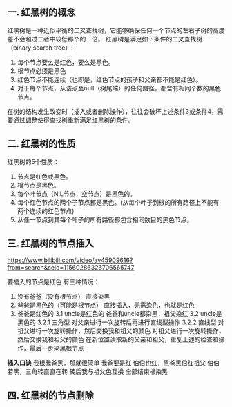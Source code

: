 ## 一. 红黑树的概念
红黑树是一种近似平衡的二叉查找树，它能够确保任何一个节点的左右子树的高度差不会超过二者中较低那个的一倍。
红黑树是满足如下条件的二叉查找树（binary search tree）:

1. 每个节点要么是红色，要么是黑色。
2. 根节点必须是黑色
3. 红色节点不能连续（也即是，红色节点的孩子和父亲都不能是红色）。
4. 对于每个节点，从该点至null（树尾端）的任何路径，都含有相同个数的黑色节点。

在树的结构发生改变时（插入或者删除操作），往往会破坏上述条件3或条件4，需要通过调整使得查找树重新满足红黑树的条件。

## 二. 红黑树的性质
红黑树的5个性质：
1. 节点是红色或黑色。
2. 根节点是黑色。
3. 每个叶节点（NIL节点，空节点）是黑色的。
4. 每个红色节点的两个子节点都是黑色。(从每个叶子到根的所有路径上不能有两个连续的红色节点)
5. 从任一节点到其每个叶子的所有路径都包含相同数目的黑色节点。

## 三. 红黑树的节点插入
https://www.bilibili.com/video/av45909616?from=search&seid=11560286326706565747

要插入的节点是红色
有三种情况：
1. 没有爸爸（没有根节点）
    直接染黑
2. 爸爸是黑色的（可能是根节点）
    直接插入，无需染色，也就是红色
3. 爸爸是红色的
    3.1 uncle是红色的
        爸爸和uncle都染黑，祖父染红
    3.2 uncle是黑色的
        3.2.1 三角型
            对父亲进行一次旋转后再进行直线型操作
        3.2.2 直线型
            对祖父进行一次旋转操作，然后交换我和祖父的颜色
对祖父进行一次旋转操作，然后交换我和祖父的颜色
在新位置读取新的父亲和祖父，重复上述的检查和操作，最后一步染黑根节点


**插入口诀**
我根我爸黑，那就很简单
我爸要是红
    伯伯也红，黑爸黑伯红祖父
    伯伯若黑，三角转直直在转
    转后我与祖父色互换
全部结束根染黑

## 四. 红黑树的节点删除
